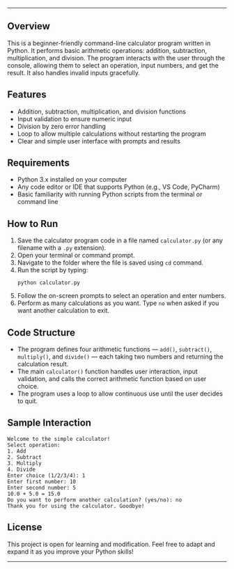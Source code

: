 ***
## Overview
This is a beginner-friendly command-line calculator program written in Python. It performs basic arithmetic operations: addition, subtraction, multiplication, and division. The program interacts with the user through the console, allowing them to select an operation, input numbers, and get the result. It also handles invalid inputs gracefully.

## Features
- Addition, subtraction, multiplication, and division functions
- Input validation to ensure numeric input
- Division by zero error handling
- Loop to allow multiple calculations without restarting the program
- Clear and simple user interface with prompts and results

## Requirements
- Python 3.x installed on your computer
- Any code editor or IDE that supports Python (e.g., VS Code, PyCharm)
- Basic familiarity with running Python scripts from the terminal or command line

## How to Run
1. Save the calculator program code in a file named `calculator.py` (or any filename with a `.py` extension).
2. Open your terminal or command prompt.
3. Navigate to the folder where the file is saved using `cd` command.
4. Run the script by typing:
   ```
   python calculator.py
   ```
5. Follow the on-screen prompts to select an operation and enter numbers.
6. Perform as many calculations as you want. Type `no` when asked if you want another calculation to exit.

## Code Structure
- The program defines four arithmetic functions — `add()`, `subtract()`, `multiply()`, and `divide()` — each taking two numbers and returning the calculation result.
- The main `calculator()` function handles user interaction, input validation, and calls the correct arithmetic function based on user choice.
- The program uses a loop to allow continuous use until the user decides to quit.

## Sample Interaction
```
Welcome to the simple calculator!
Select operation:
1. Add
2. Subtract
3. Multiply
4. Divide
Enter choice (1/2/3/4): 1
Enter first number: 10
Enter second number: 5
10.0 + 5.0 = 15.0
Do you want to perform another calculation? (yes/no): no
Thank you for using the calculator. Goodbye!
```

## License
This project is open for learning and modification. Feel free to adapt and expand it as you improve your Python skills!

***





